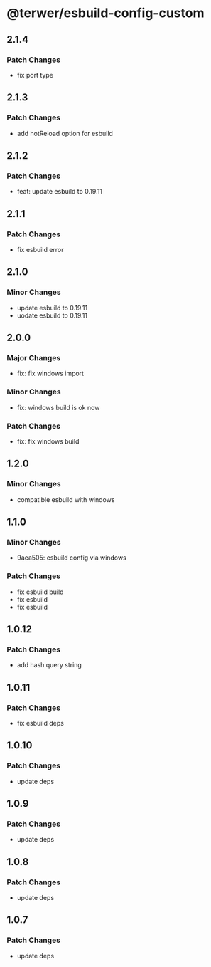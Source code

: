 # @terwer/esbuild-config-custom

## 2.1.4

### Patch Changes

- fix port type

## 2.1.3

### Patch Changes

- add hotReload option for esbuild

## 2.1.2

### Patch Changes

- feat: update esbuild to 0.19.11

## 2.1.1

### Patch Changes

- fix esbuild error

## 2.1.0

### Minor Changes

- update esbuild to 0.19.11
- uodate esbuild to 0.19.11

## 2.0.0

### Major Changes

- fix: fix windows import

### Minor Changes

- fix: windows build is ok now

### Patch Changes

- fix: fix windows build

## 1.2.0

### Minor Changes

- compatible esbuild with windows

## 1.1.0

### Minor Changes

- 9aea505: esbuild config via windows

### Patch Changes

- fix esbuild build
- fix esbuild
- fix esbuild

## 1.0.12

### Patch Changes

- add hash query string

## 1.0.11

### Patch Changes

- fix esbuild deps

## 1.0.10

### Patch Changes

- update deps

## 1.0.9

### Patch Changes

- update deps

## 1.0.8

### Patch Changes

- update deps

## 1.0.7

### Patch Changes

- update deps
